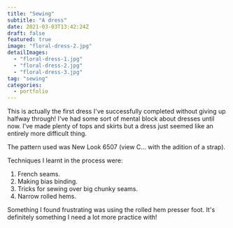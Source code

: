 ```yaml
---
title: "Sewing"
subtitle: "A dress"
date: 2021-03-03T13:42:24Z
draft: false
featured: true
image: "floral-dress-2.jpg"
detailImages:
  - "floral-dress-1.jpg"
  - "floral-dress-2.jpg"
  - "floral-dress-3.jpg"
tag: "sewing"
categories:
  - portfolio
---
```


This is actually the first dress I've successfully completed without giving up halfway through! I've had some sort of mental block about dresses until now. I’ve made plenty of tops and skirts but a dress just seemed like an entirely more difficult thing. 

The pattern used was New Look 6507 (view C... with the adition of a strap).

Techniques I learnt in the process were:
1. French seams.
2. Making bias binding.
3. Tricks for sewing over big chunky seams.
4. Narrow rolled hems.

Something I found frustrating was using the rolled hem presser foot. It's definitely something I need a lot more practice with!